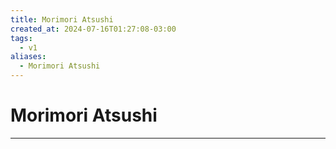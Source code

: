 ```yaml
---
title: Morimori Atsushi
created_at: 2024-07-16T01:27:08-03:00
tags:
  - v1
aliases:
  - Morimori Atsushi
---
```

# Morimori Atsushi
---


